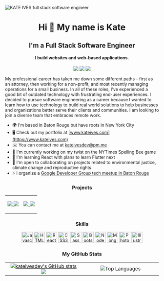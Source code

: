 
![KATE IVES full stack software engineer](https://user-images.githubusercontent.com/22897756/167729187-70ff1be0-72da-4a8f-8bbc-dc05f4662333.png)

<h1 align="center">Hi 👋 My name is Kate</h1>

<h2 align="center">I'm a Full Stack Software Engineer</h2>
<h4 align="center">I build websites and web-based applications.</h4>

<div align="center">
<a href="https://www.twitter.com/kateivesdev" target="_blank" rel="noreferrer"><img
src="https://img.shields.io/twitter/follow/kateivesdev?logo=twitter&style=for-the-badge&color=ec4899&labelColor=1c1917"
/></a> <a href="https://www.github.com/kateivesdev" target="_blank" rel="noreferrer"><img
src="https://img.shields.io/github/followers/kateivesdev?logo=github&style=for-the-badge&color=ec4899&labelColor=1c1917" /></a>
<a href="https://www.linkedin.com/in/kateivesdev" target="_blank" rel="noreferrer"><img
src="https://img.shields.io/badge/LinkedIn-0077B5?style=for-the-badge&logo=linkedin&logoColor=white" /></a>
</div>

<p>   My professional career has taken me down some different paths - first as an attorney, then working for a non-profit, and most recently managing operations for a small business. In all of these roles, I've experienced a good bit of outdated technology with frustrating end-user experiences. I decided to pursue software engineering as a career because I wanted to learn how to use technology to build real world solutions to help businesses and organizations better serve their clients and communities. I am looking to join a diverse team that embraces remote work.
</p>

* 🌍  I'm based in Baton Rouge but have roots in New York City 
* 🖥️  Check out my portfolio at [www.kateives.com](https://www.kateives.com)
* ✉️   You can contact me at [kateivesdev@pm.me](mailto:kateivesdev@pm.me)
* 🚀  I'm currently working on my twist on the NYTimes Spelling Bee game
* 🧠  I'm learning React with plans to learn Flutter next
* 🤝  I'm open to collaborating on projects related to environmental justice, climate change and reproductive rights
* ⚡  I organize a [Google Developer Group tech meetup in Baton Rouge](https://gdg.community.dev/gdg-baton-rouge/)

<h3 align="center">Projects</h3>

<table>
  <tr>
    <td width="50%">
      <p>
				<a href="https://github.com/KateIvesDev/" target="_blank">
						<img src="https://img.shields.io/badge/Repo-lightgrey?style=for-the-badge&logo=github"/>
				</a>  
				<a href="https://hudson-salon.netlify.app/" target="_blank">
						<img src="https://img.shields.io/badge/-website-green?style=for-the-badge&color=1c1917"/>
				</a>	
			</p>
    </td>
    <td width="50%">
        <p>
				<a href="https://github.com/KateIvesDev/" target="_blank">
						<img src="https://img.shields.io/badge/Repo-lightgrey?style=for-the-badge&logo=github"/>
				</a>  
				<a href="https://pho-kitchen.netlify.app/" target="_blank">
						<img src="https://img.shields.io/badge/-website-green?style=for-the-badge&color=1c1917"/>
				</a>	
			</p>
    </td>
  </tr>
</table>

<h3 align="center">Skills</h3>
<p align="center">
<a href="https://developer.mozilla.org/en-US/docs/Web/JavaScript" target="_blank" rel="noreferrer"><img src="https://raw.githubusercontent.com/danielcranney/readme-generator/main/public/icons/skills/javascript-colored.svg" width="36" height="36" alt="Javascript" /></a>
<a href="https://developer.mozilla.org/en-US/docs/Glossary/HTML5" target="_blank" rel="noreferrer"><img src="https://raw.githubusercontent.com/danielcranney/readme-generator/main/public/icons/skills/html5-colored.svg" width="36" height="36" alt="HTML5" /></a>
<a href="https://reactjs.org/" target="_blank" rel="noreferrer"><img src="https://raw.githubusercontent.com/danielcranney/readme-generator/main/public/icons/skills/react-colored.svg" width="36" height="36" alt="React" /></a>
<a href="https://www.w3.org/TR/CSS/#css" target="_blank" rel="noreferrer"><img src="https://raw.githubusercontent.com/danielcranney/readme-generator/main/public/icons/skills/css3-colored.svg" width="36" height="36" alt="CSS3" /></a>
<a href="https://sass-lang.com/" target="_blank" rel="noreferrer"><img src="https://raw.githubusercontent.com/danielcranney/readme-generator/main/public/icons/skills/sass-colored.svg" width="36" height="36" alt="Sass" /></a>
<a href="https://getbootstrap.com/" target="_blank" rel="noreferrer"><img src="https://raw.githubusercontent.com/danielcranney/readme-generator/main/public/icons/skills/bootstrap-colored.svg" width="36" height="36" alt="Bootstrap" /></a>
<a href="https://nodejs.org/en/" target="_blank" rel="noreferrer"><img src="https://raw.githubusercontent.com/danielcranney/readme-generator/main/public/icons/skills/nodejs-colored.svg" width="36" height="36" alt="NodeJS" /></a>
<a href="https://www.mongodb.com/" target="_blank" rel="noreferrer"><img src="https://raw.githubusercontent.com/danielcranney/readme-generator/main/public/icons/skills/mongodb-colored.svg" width="36" height="36" alt="MongoDB" /></a>
<a href="https://www.adobe.com/uk/products/photoshop.html" target="_blank" rel="noreferrer"><img src="https://raw.githubusercontent.com/danielcranney/readme-generator/main/public/icons/skills/photoshop-colored.svg" width="36" height="36" alt="Photoshop" /></a>
<a href="adobe.com/uk/products/illustrator.html" target="_blank" rel="noreferrer"><img src="https://raw.githubusercontent.com/danielcranney/readme-generator/main/public/icons/skills/illustrator-colored.svg" width="36" height="36" alt="Illustrator" /></a>
</p>

<h3 align="center">My GitHub Stats</h3>

<table>
  <tr>
    <td width="50%">
      <div align="center">
      <a href="http://www.github.com/kateivesdev"><img src="https://github-readme-stats.vercel.app/api?username=kateivesdev&show_icons=true&hide=&count_private=true&title_color=a855f7&text_color=ffffff&icon_color=ec4899&bg_color=1c1917&hide_border=true&show_icons=true" alt="kateivesdev's GitHub stats" /></a>
      <a href="http://www.github.com/kateivesdev"><img src="https://github-readme-streak-stats.herokuapp.com/?user=kateivesdev&stroke=ffffff&background=1c1917&ring=a855f7&fire=a855f7&currStreakNum=ffffff&currStreakLabel=a855f7&sideNums=ffffff&sideLabels=ffffff&dates=ffffff&hide_border=true" /></a>
      </div>
    </td>
    <td width="50%">
      <div align="center"
      <a href="https://github.com/kateivesdev"><img src="https://github-readme-stats.vercel.app/api/top-langs/?username=kateivesdev&langs_count=10&title_color=a855f7&text_color=ffffff&icon_color=ec4899&bg_color=1c1917&hide_border=true&locale=en&custom_title=Top%20%Languages" alt="Top Languages" /></a>
      </div>
    </td>
  </tr>
</table>



